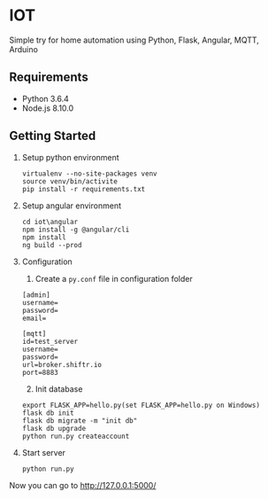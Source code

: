 # IOT
Simple try for home automation using Python, Flask, Angular, MQTT, Arduino

## Requirements
* Python 3.6.4
* Node.js 8.10.0

## Getting Started
1. Setup python environment
    ```
    virtualenv --no-site-packages venv
    source venv/bin/activite
    pip install -r requirements.txt
    ```
2. Setup angular environment
	
	```
    cd iot\angular
    npm install -g @angular/cli
	npm install
    ng build --prod
	```
3. Configuration
    
    1. Create a ```py.conf``` file in configuration folder
    ```
    [admin]
    username=
    password=
    email=

    [mqtt]
    id=test_server
    username=
    password=
    url=broker.shiftr.io
    port=8883
    ```
    2. Init database
    ```
    export FLASK_APP=hello.py(set FLASK_APP=hello.py on Windows)
    flask db init
    flask db migrate -m "init db"
    flask db upgrade
    python run.py createaccount
    ```
4. Start server
    ```
    python run.py
    ```
Now you can go to http://127.0.0.1:5000/
